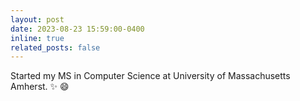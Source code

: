 ```yaml
---
layout: post
date: 2023-08-23 15:59:00-0400
inline: true
related_posts: false
---
```


Started my MS in Computer Science at University of Massachusetts Amherst. :sparkles: :smile:
